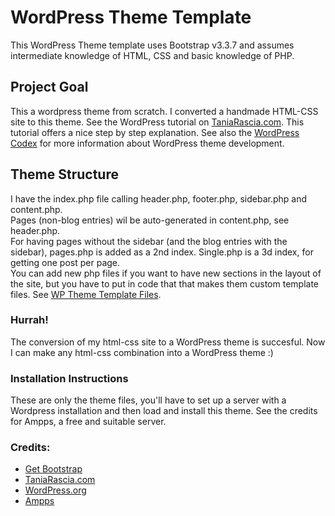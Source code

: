 # WordPress Theme Template

This WordPress Theme template uses Bootstrap v3.3.7 and assumes intermediate knowledge of HTML, CSS and basic knowledge of PHP.

## Project Goal
This a wordpress theme from scratch. I converted a handmade HTML-CSS site to this theme. See the WordPress tutorial on [TaniaRascia.com](https://www.taniarascia.com/developing-a-wordpress-theme-from-scratch/). This tutorial offers a nice step by step explanation.
See also the [WordPress Codex](https://codex.wordpress.org/) for more information about WordPress theme development.

## Theme Structure
I have the index.php file calling header.php, footer.php, sidebar.php and content.php.<br>
Pages (non-blog entries) wil be auto-generated in content.php, see header.php.<br>
For having pages without the sidebar (and the blog entries with the sidebar), pages.php is added as a 2nd index. Single.php is a 3d index, for getting one post per page.<br>
You can add new php files if you want to have new sections in the layout of the site, but you have to put in code that that makes them custom template files. See [WP Theme Template Files]( https://codex.wordpress.org/Theme_Development#Template_Files_List).

### Hurrah!
The conversion of my html-css site to a WordPress theme is succesful. Now I can make any html-css combination into a WordPress theme :)

### Installation Instructions
These are only the theme files, you'll have to set up a server with a Wordpress installation and then load and install this theme. See the credits for Ampps, a free and suitable server.

### Credits:
- [Get Bootstrap](http://getbootstrap.com)
- [TaniaRascia.com](https://www.taniarascia.com)
- [WordPress.org](http://www.wordpress.org)
- [Ampps](http://www.ampps.com/)
